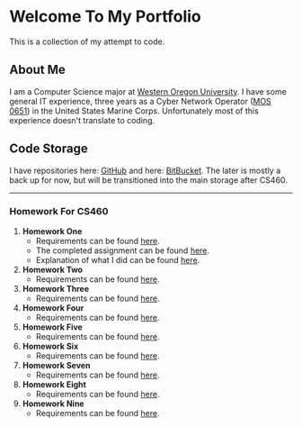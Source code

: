 # Welcome To My Portfolio
This is a collection of my attempt to code.


## About Me

I am a Computer Science major at [Western Oregon University](http://www.wou.edu/). I have some general IT experience, three years as a Cyber Network Operator ([MOS 0651](http://mosmanual.com/pages/mos/06/0651.php)) in the United States Marine Corps. Unfortunately most of this experience doesn't translate to coding.

## Code Storage
I have repositories here: [GitHub](https://github.com/avisuano/CS460) and here: [BitBucket](https://bitbucket.org/avisuano15/cs460/src/master/). The later is mostly a back up for now, but will be transitioned into the main storage after CS460.
***
### Homework For CS460
1. **Homework One**
    - Requirements can be found [here](http://www.wou.edu/~morses/classes/cs46x/assignments/HW1.html).
    - The completed assignment can be found [here](https://avisuano.github.io/CS460/HW1/index.html).
    - Explanation of what I did can be found [here](https://avisuano.github.io/CS460/HW1/).
2. **Homework Two**
    - Requirements can be found [here](http://www.wou.edu/~morses/classes/cs46x/assignments/HW2.html).
3. **Homework Three**
    - Requirements can be found [here](http://www.wou.edu/~morses/classes/cs46x/assignments/HW3.html).
4. **Homework Four**
    - Requirements can be found [here](http://www.wou.edu/~morses/classes/cs46x/assignments/HW4.html).
5. **Homework Five**
    - Requirements can be found [here](http://wou.edu/~morses/classes/cs46x/assignments/HW5.html).
6. **Homework Six**
    - Requirements can be found [here](http://wou.edu/~morses/classes/cs46x/assignments/HW6.html).
7. **Homework Seven**
    - Requirements can be found [here](http://wou.edu/~morses/classes/cs46x/assignments/HW7.html).
8. **Homework Eight**
    - Requirements can be found [here](http://wou.edu/~morses/classes/cs46x/assignments/HW8.html).
9. **Homework Nine**
    - Requirements can be found [here](http://wou.edu/~morses/classes/cs46x/assignments/HW9.html).
